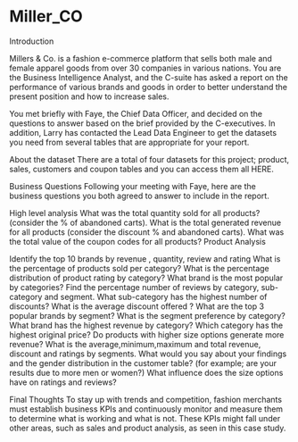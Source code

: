 # Miller_CO
Introduction

Millers & Co. is a fashion e-commerce platform that sells both male and female apparel goods from over 30 companies in various nations. You are the Business Intelligence Analyst, and the C-suite has asked a report on the performance of various brands and goods in order to better understand the present position and how to increase sales.

You met briefly with Faye, the Chief Data Officer, and decided on the questions to answer based on the brief provided by the C-executives. In addition, Larry has contacted the Lead Data Engineer to get the datasets you need from several tables that are appropriate for your report.

About the dataset
There are a total of four datasets for this project; product, sales, customers and coupon tables and you can access them all HERE.

Business Questions
Following your meeting with Faye, here are the business questions you both agreed to answer to include in the report.

High level analysis
What was the total quantity sold for all products? (consider the % of abandoned carts).
What is the total generated revenue for all products  (consider the discount %  and abandoned carts).
What was the total value of the coupon codes  for all products?
Product Analysis

Identify the top 10 brands by revenue , quantity, review and rating
What is the percentage of products sold per category?
What is the percentage distribution of product rating by category? What brand is the most popular by categories?
Find the percentage number of reviews by category, sub-category and segment.
What sub-category has the highest number of discounts? What is the average discount offered ?
What are the top 3 popular brands by segment?
What is the segment preference by category?
What brand has the highest revenue by category?
Which category has the highest original price?
Do products with higher size options generate more revenue?
What is the average,minimum,maximum and total revenue, discount and ratings by segments. What would you say about your findings and the gender distribution in the customer table? (for example; are your results due to more men or women?)
What influence does the size options have on ratings and reviews?

Final Thoughts
To stay up with trends and competition, fashion merchants must establish business KPIs and continuously monitor and measure them to determine what is working and what is not. These KPIs might fall under other areas, such as sales and product analysis, as seen in this case study.

